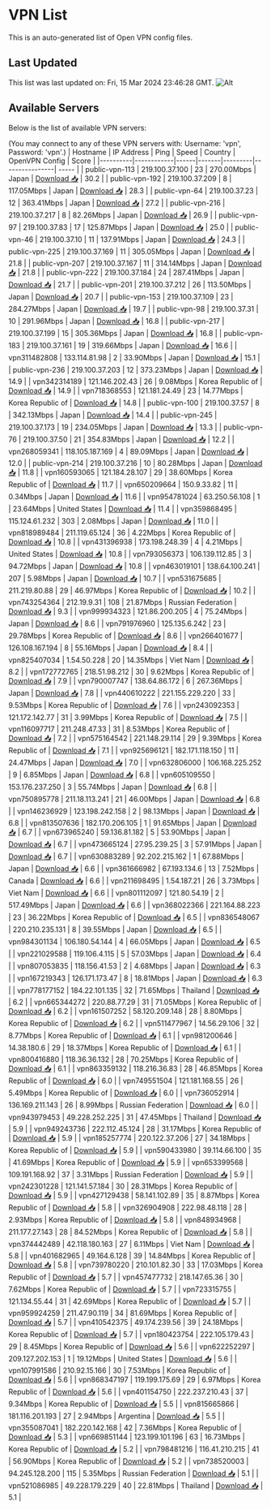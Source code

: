 # VPN List

This is an auto-generated list of Open VPN config files.

## Last Updated

This list was last updated on: Fri, 15 Mar 2024 23:46:28 GMT.
![Alt](https://repobeats.axiom.co/api/embed/186b98318ef1479477931607c1ad7d823f12451f.svg "Repobeats analytics image")

## Available Servers

Below is the list of available VPN servers:

(You may connect to any of these VPN servers with: Username: 'vpn', Password: 'vpn'.)
| Hostname | IP Address | Ping | Speed | Country | OpenVPN Config | Score |
|----------|------------|------|-------|---------|----------------| ----- |
| public-vpn-113 | 219.100.37.100 | 23 | 270.00Mbps | Japan | [Download 📥](./configs/server_0_JP.ovpn) | 30.2 |
| public-vpn-192 | 219.100.37.209 | 8 | 117.05Mbps | Japan | [Download 📥](./configs/server_1_JP.ovpn) | 28.3 |
| public-vpn-64 | 219.100.37.23 | 12 | 363.41Mbps | Japan | [Download 📥](./configs/server_2_JP.ovpn) | 27.2 |
| public-vpn-216 | 219.100.37.217 | 8 | 82.26Mbps | Japan | [Download 📥](./configs/server_3_JP.ovpn) | 26.9 |
| public-vpn-97 | 219.100.37.83 | 17 | 125.87Mbps | Japan | [Download 📥](./configs/server_4_JP.ovpn) | 25.0 |
| public-vpn-46 | 219.100.37.10 | 11 | 137.91Mbps | Japan | [Download 📥](./configs/server_5_JP.ovpn) | 24.3 |
| public-vpn-225 | 219.100.37.169 | 11 | 305.05Mbps | Japan | [Download 📥](./configs/server_6_JP.ovpn) | 21.8 |
| public-vpn-207 | 219.100.37.167 | 11 | 314.14Mbps | Japan | [Download 📥](./configs/server_7_JP.ovpn) | 21.8 |
| public-vpn-222 | 219.100.37.184 | 24 | 287.41Mbps | Japan | [Download 📥](./configs/server_8_JP.ovpn) | 21.7 |
| public-vpn-201 | 219.100.37.212 | 26 | 113.50Mbps | Japan | [Download 📥](./configs/server_9_JP.ovpn) | 20.7 |
| public-vpn-153 | 219.100.37.109 | 23 | 284.27Mbps | Japan | [Download 📥](./configs/server_10_JP.ovpn) | 19.7 |
| public-vpn-98 | 219.100.37.31 | 10 | 291.96Mbps | Japan | [Download 📥](./configs/server_11_JP.ovpn) | 16.8 |
| public-vpn-217 | 219.100.37.199 | 15 | 305.36Mbps | Japan | [Download 📥](./configs/server_12_JP.ovpn) | 16.8 |
| public-vpn-183 | 219.100.37.161 | 19 | 319.66Mbps | Japan | [Download 📥](./configs/server_13_JP.ovpn) | 16.6 |
| vpn311482808 | 133.114.81.98 | 2 | 33.90Mbps | Japan | [Download 📥](./configs/server_14_JP.ovpn) | 15.1 |
| public-vpn-236 | 219.100.37.203 | 12 | 373.23Mbps | Japan | [Download 📥](./configs/server_15_JP.ovpn) | 14.9 |
| vpn342314189 | 121.146.202.43 | 26 | 9.08Mbps | Korea Republic of | [Download 📥](./configs/server_16_KR.ovpn) | 14.9 |
| vpn718368553 | 121.181.24.49 | 23 | 14.77Mbps | Korea Republic of | [Download 📥](./configs/server_17_KR.ovpn) | 14.8 |
| public-vpn-100 | 219.100.37.57 | 8 | 342.13Mbps | Japan | [Download 📥](./configs/server_18_JP.ovpn) | 14.4 |
| public-vpn-245 | 219.100.37.173 | 19 | 234.05Mbps | Japan | [Download 📥](./configs/server_19_JP.ovpn) | 13.3 |
| public-vpn-76 | 219.100.37.50 | 21 | 354.83Mbps | Japan | [Download 📥](./configs/server_20_JP.ovpn) | 12.2 |
| vpn268059341 | 118.105.187.169 | 4 | 89.09Mbps | Japan | [Download 📥](./configs/server_21_JP.ovpn) | 12.0 |
| public-vpn-214 | 219.100.37.216 | 10 | 80.28Mbps | Japan | [Download 📥](./configs/server_22_JP.ovpn) | 11.8 |
| vpn160593065 | 121.184.28.107 | 29 | 38.60Mbps | Korea Republic of | [Download 📥](./configs/server_23_KR.ovpn) | 11.7 |
| vpn650209664 | 150.9.33.82 | 11 | 0.34Mbps | Japan | [Download 📥](./configs/server_24_JP.ovpn) | 11.6 |
| vpn954781024 | 63.250.56.108 | 1 | 23.64Mbps | United States | [Download 📥](./configs/server_25_US.ovpn) | 11.4 |
| vpn359868495 | 115.124.61.232 | 303 | 2.08Mbps | Japan | [Download 📥](./configs/server_26_JP.ovpn) | 11.0 |
| vpn818989484 | 211.119.65.124 | 36 | 4.22Mbps | Korea Republic of | [Download 📥](./configs/server_27_KR.ovpn) | 10.8 |
| vpn431396938 | 173.198.248.39 | 4 | 4.21Mbps | United States | [Download 📥](./configs/server_28_US.ovpn) | 10.8 |
| vpn793056373 | 106.139.112.85 | 3 | 94.72Mbps | Japan | [Download 📥](./configs/server_29_JP.ovpn) | 10.8 |
| vpn463019101 | 138.64.100.241 | 207 | 5.98Mbps | Japan | [Download 📥](./configs/server_30_JP.ovpn) | 10.7 |
| vpn531675685 | 211.219.80.88 | 29 | 46.97Mbps | Korea Republic of | [Download 📥](./configs/server_31_KR.ovpn) | 10.2 |
| vpn743254364 | 212.19.9.31 | 108 | 21.87Mbps | Russian Federation | [Download 📥](./configs/server_32_RU.ovpn) | 9.3 |
| vpn999934323 | 121.86.200.205 | 4 | 75.24Mbps | Japan | [Download 📥](./configs/server_33_JP.ovpn) | 8.6 |
| vpn791976960 | 125.135.6.242 | 23 | 29.78Mbps | Korea Republic of | [Download 📥](./configs/server_34_KR.ovpn) | 8.6 |
| vpn266401677 | 126.108.167.194 | 8 | 55.16Mbps | Japan | [Download 📥](./configs/server_35_JP.ovpn) | 8.4 |
| vpn825407034 | 1.54.50.228 | 20 | 14.35Mbps | Viet Nam | [Download 📥](./configs/server_36_VN.ovpn) | 8.2 |
| vpn172772765 | 218.51.98.212 | 30 | 9.62Mbps | Korea Republic of | [Download 📥](./configs/server_37_KR.ovpn) | 7.9 |
| vpn790007747 | 138.64.86.172 | 6 | 267.36Mbps | Japan | [Download 📥](./configs/server_38_JP.ovpn) | 7.8 |
| vpn440610222 | 221.155.229.220 | 33 | 9.53Mbps | Korea Republic of | [Download 📥](./configs/server_39_KR.ovpn) | 7.6 |
| vpn243092353 | 121.172.142.77 | 31 | 3.99Mbps | Korea Republic of | [Download 📥](./configs/server_40_KR.ovpn) | 7.5 |
| vpn116097717 | 211.248.47.33 | 31 | 8.53Mbps | Korea Republic of | [Download 📥](./configs/server_41_KR.ovpn) | 7.2 |
| vpn575164542 | 221.148.29.114 | 29 | 9.39Mbps | Korea Republic of | [Download 📥](./configs/server_42_KR.ovpn) | 7.1 |
| vpn925696121 | 182.171.118.150 | 11 | 24.47Mbps | Japan | [Download 📥](./configs/server_43_JP.ovpn) | 7.0 |
| vpn632806000 | 106.168.225.252 | 9 | 6.85Mbps | Japan | [Download 📥](./configs/server_44_JP.ovpn) | 6.8 |
| vpn605109550 | 153.176.237.250 | 3 | 55.74Mbps | Japan | [Download 📥](./configs/server_45_JP.ovpn) | 6.8 |
| vpn750895778 | 211.18.113.241 | 21 | 46.00Mbps | Japan | [Download 📥](./configs/server_46_JP.ovpn) | 6.8 |
| vpn146236929 | 123.198.242.158 | 2 | 98.13Mbps | Japan | [Download 📥](./configs/server_47_JP.ovpn) | 6.8 |
| vpn813507636 | 182.170.206.105 | 1 | 91.65Mbps | Japan | [Download 📥](./configs/server_48_JP.ovpn) | 6.7 |
| vpn673965240 | 59.136.81.182 | 5 | 53.90Mbps | Japan | [Download 📥](./configs/server_49_JP.ovpn) | 6.7 |
| vpn473665124 | 27.95.239.25 | 3 | 57.91Mbps | Japan | [Download 📥](./configs/server_50_JP.ovpn) | 6.7 |
| vpn630883289 | 92.202.215.162 | 1 | 67.88Mbps | Japan | [Download 📥](./configs/server_51_JP.ovpn) | 6.6 |
| vpn361666982 | 67.193.134.6 | 13 | 7.52Mbps | Canada | [Download 📥](./configs/server_52_CA.ovpn) | 6.6 |
| vpn211698495 | 1.54.187.21 | 26 | 3.73Mbps | Viet Nam | [Download 📥](./configs/server_53_VN.ovpn) | 6.6 |
| vpn801112097 | 121.80.54.19 | 2 | 517.49Mbps | Japan | [Download 📥](./configs/server_54_JP.ovpn) | 6.6 |
| vpn368022366 | 221.164.88.223 | 23 | 36.22Mbps | Korea Republic of | [Download 📥](./configs/server_55_KR.ovpn) | 6.5 |
| vpn836548067 | 220.210.235.131 | 8 | 39.55Mbps | Japan | [Download 📥](./configs/server_56_JP.ovpn) | 6.5 |
| vpn984301134 | 106.180.54.144 | 4 | 66.05Mbps | Japan | [Download 📥](./configs/server_57_JP.ovpn) | 6.5 |
| vpn221029588 | 119.106.4.115 | 5 | 57.03Mbps | Japan | [Download 📥](./configs/server_58_JP.ovpn) | 6.4 |
| vpn807053835 | 118.156.41.53 | 2 | 4.68Mbps | Japan | [Download 📥](./configs/server_59_JP.ovpn) | 6.3 |
| vpn167219343 | 126.171.173.47 | 8 | 18.81Mbps | Japan | [Download 📥](./configs/server_60_JP.ovpn) | 6.3 |
| vpn778177152 | 184.22.101.135 | 32 | 71.65Mbps | Thailand | [Download 📥](./configs/server_61_TH.ovpn) | 6.2 |
| vpn665344272 | 220.88.77.29 | 31 | 71.05Mbps | Korea Republic of | [Download 📥](./configs/server_62_KR.ovpn) | 6.2 |
| vpn161507252 | 58.120.209.148 | 28 | 8.80Mbps | Korea Republic of | [Download 📥](./configs/server_63_KR.ovpn) | 6.2 |
| vpn511477967 | 14.56.29.106 | 32 | 8.77Mbps | Korea Republic of | [Download 📥](./configs/server_64_KR.ovpn) | 6.1 |
| vpn981200646 | 14.38.180.6 | 29 | 18.37Mbps | Korea Republic of | [Download 📥](./configs/server_65_KR.ovpn) | 6.1 |
| vpn800416880 | 118.36.36.132 | 28 | 70.25Mbps | Korea Republic of | [Download 📥](./configs/server_66_KR.ovpn) | 6.1 |
| vpn863359132 | 118.216.36.83 | 28 | 46.85Mbps | Korea Republic of | [Download 📥](./configs/server_67_KR.ovpn) | 6.0 |
| vpn749551504 | 121.181.168.55 | 26 | 5.49Mbps | Korea Republic of | [Download 📥](./configs/server_68_KR.ovpn) | 6.0 |
| vpn736052914 | 136.169.211.143 | 26 | 8.99Mbps | Russian Federation | [Download 📥](./configs/server_69_RU.ovpn) | 6.0 |
| vpn943979453 | 49.228.252.225 | 31 | 47.45Mbps | Thailand | [Download 📥](./configs/server_70_TH.ovpn) | 5.9 |
| vpn949243736 | 222.112.45.124 | 28 | 31.17Mbps | Korea Republic of | [Download 📥](./configs/server_71_KR.ovpn) | 5.9 |
| vpn185257774 | 220.122.37.206 | 27 | 34.18Mbps | Korea Republic of | [Download 📥](./configs/server_72_KR.ovpn) | 5.9 |
| vpn590433980 | 39.114.66.100 | 35 | 41.69Mbps | Korea Republic of | [Download 📥](./configs/server_73_KR.ovpn) | 5.9 |
| vpn653399568 | 109.191.168.92 | 37 | 3.31Mbps | Russian Federation | [Download 📥](./configs/server_74_RU.ovpn) | 5.9 |
| vpn242301228 | 121.141.57.184 | 30 | 28.31Mbps | Korea Republic of | [Download 📥](./configs/server_75_KR.ovpn) | 5.9 |
| vpn427129438 | 58.141.102.89 | 35 | 8.87Mbps | Korea Republic of | [Download 📥](./configs/server_76_KR.ovpn) | 5.8 |
| vpn326904908 | 222.98.48.118 | 28 | 2.93Mbps | Korea Republic of | [Download 📥](./configs/server_77_KR.ovpn) | 5.8 |
| vpn848934968 | 211.177.27.143 | 28 | 84.52Mbps | Korea Republic of | [Download 📥](./configs/server_78_KR.ovpn) | 5.8 |
| vpn374442489 | 42.118.180.163 | 27 | 6.11Mbps | Viet Nam | [Download 📥](./configs/server_79_VN.ovpn) | 5.8 |
| vpn401682965 | 49.164.6.128 | 39 | 14.84Mbps | Korea Republic of | [Download 📥](./configs/server_80_KR.ovpn) | 5.8 |
| vpn739780220 | 210.101.82.30 | 33 | 17.03Mbps | Korea Republic of | [Download 📥](./configs/server_81_KR.ovpn) | 5.7 |
| vpn457477732 | 218.147.65.36 | 30 | 7.62Mbps | Korea Republic of | [Download 📥](./configs/server_82_KR.ovpn) | 5.7 |
| vpn723315755 | 121.134.55.44 | 31 | 42.69Mbps | Korea Republic of | [Download 📥](./configs/server_83_KR.ovpn) | 5.7 |
| vpn959924259 | 211.47.90.119 | 34 | 81.69Mbps | Korea Republic of | [Download 📥](./configs/server_84_KR.ovpn) | 5.7 |
| vpn410542375 | 49.174.239.56 | 39 | 24.18Mbps | Korea Republic of | [Download 📥](./configs/server_85_KR.ovpn) | 5.7 |
| vpn180423754 | 222.105.179.43 | 29 | 8.45Mbps | Korea Republic of | [Download 📥](./configs/server_86_KR.ovpn) | 5.6 |
| vpn622252297 | 209.127.202.153 | 1 | 19.12Mbps | United States | [Download 📥](./configs/server_87_US.ovpn) | 5.6 |
| vpn107991586 | 210.92.15.166 | 30 | 7.53Mbps | Korea Republic of | [Download 📥](./configs/server_88_KR.ovpn) | 5.6 |
| vpn868347197 | 119.199.175.69 | 29 | 6.97Mbps | Korea Republic of | [Download 📥](./configs/server_89_KR.ovpn) | 5.6 |
| vpn401154750 | 222.237.210.43 | 37 | 9.34Mbps | Korea Republic of | [Download 📥](./configs/server_90_KR.ovpn) | 5.5 |
| vpn815665866 | 181.116.201.193 | 27 | 2.94Mbps | Argentina | [Download 📥](./configs/server_91_AR.ovpn) | 5.5 |
| vpn355087041 | 182.220.142.168 | 42 | 7.36Mbps | Korea Republic of | [Download 📥](./configs/server_92_KR.ovpn) | 5.3 |
| vpn669851144 | 123.199.101.196 | 63 | 16.73Mbps | Korea Republic of | [Download 📥](./configs/server_93_KR.ovpn) | 5.2 |
| vpn798481216 | 116.41.210.215 | 41 | 56.90Mbps | Korea Republic of | [Download 📥](./configs/server_94_KR.ovpn) | 5.2 |
| vpn738520003 | 94.245.128.200 | 115 | 5.35Mbps | Russian Federation | [Download 📥](./configs/server_95_RU.ovpn) | 5.1 |
| vpn521086985 | 49.228.179.229 | 40 | 22.81Mbps | Thailand | [Download 📥](./configs/server_96_TH.ovpn) | 5.1 |

